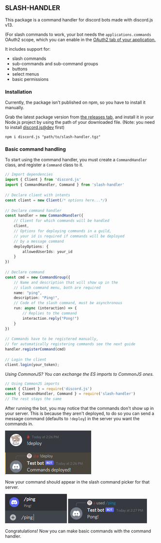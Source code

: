 SLASH-HANDLER
-------------

This package is a command handler for discord bots made with discord.js v13.

(For slash commands to work, your bot needs the `applications.commands` OAuth2 scope, which you can enable in the [OAuth2 tab of your application.](https://discord.com/developers/applications)

It includes support for:
- slash commands
- sub-commands and sub-command groups
- buttons
- select menus
- basic permissions

### Installation

Currently, the package isn't published on npm, so you have to install it manually.

Grab the latest package version from [the releases tab,](https://github.com/DronePC/slash-handler/releases/tag/0.4.2) and install it in your Node.js project by using the path of your downloaded file. (Note: you need to install [discord.js@dev](https://www.npmjs.com/package/discord.js/v/13.0.0-dev.t1627992462.35fa3b3) first)
```shell
npm i discord.js "path/to/slash-handler.tgz"
```


### Basic command handling

To start using the command handler, you must create a `CommandHandler` class, and register a `Command` class to it.

```typescript
// Import dependencies
import { Client } from 'discord.js'
import { CommandHandler, Command } from 'slash-handler'

// Declare client with intents
const client = new Client(/* options here...*/)

// Declare command handler
const handler = new CommandHandler({
    // Client for which commands will be handled
    client,
    // Options for deploying commands in a guild,
    // your id is required if commands will be deployed
    // by a message command
    deployOptions: {
        allowedUserIds: your_id
    }
})

// Declare command
const cmd = new CommandGroup({
    // Name and description that will show up in the
    // slash command menu, both are required 
    name: "ping",
    description: "Ping!",
    // Code of the slash command, must be asynchronous
    run: async (interaction) => {
        // Replies to the command
        interaction.reply("Pong!")
    }
})

// Commands have to be registered manually,
// for automatically registering commands see the next guide
handler.registerCommand(cmd)

// Login the client
client.login(your_token);
```

*Using CommonJS? You can exchange the ES imports to CommonJS ones.*
```javascript
// Using CommonJS imports
const { Client } = require('discord.js')
const { CommandHandler, Command } = require('slash-handler')
// The rest stays the same
```

After running the bot, you may notice that the commands don't show up in your server. This is because they aren't deployed, to do so you can send a message command (defaults to `!deploy`) in the server you want the commands in.

![Deploying example](./assets/deploy-example.png)

Now your command should appear in the slash command picker for that server.

![Command picker](./assets/command-picker-example.png)
![Ping command response](./assets/ping-command-example.png)

Congratulations! Now you can make basic commands with the command handler.